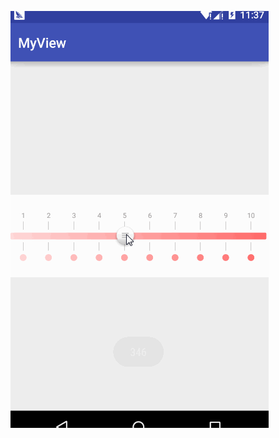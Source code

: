 ![](https://github.com/daoqilvzouzheqiao/RiskLevelBar/blob/master/%E8%87%AA%E5%AE%9A%E4%B9%89view.gif)
